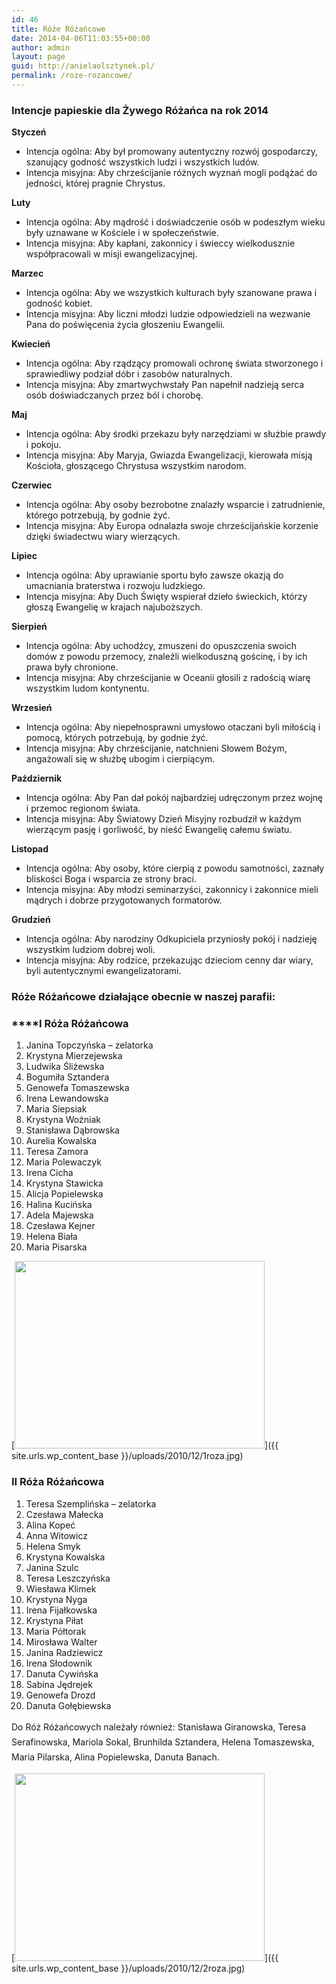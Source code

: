 ```yaml
---
id: 46
title: Róże Różańcowe
date: 2014-04-06T11:03:55+00:00
author: admin
layout: page
guid: http://anielaolsztynek.pl/
permalink: /roze-rozancowe/
---
```


### **Intencje papieskie dla Żywego Różańca na rok 2014**

**Styczeń**

- Intencja ogólna: Aby był promowany autentyczny rozwój gospodarczy, szanujący godność wszystkich ludzi i wszystkich ludów.
- Intencja misyjna: Aby chrześcijanie różnych wyznań mogli podążać do jedności, której pragnie Chrystus.

**Luty**

- Intencja ogólna: Aby mądrość i doświadczenie osób w podeszłym wieku były uznawane w Kościele i w społeczeństwie.
- Intencja misyjna: Aby kapłani, zakonnicy i świeccy wielkodusznie współpracowali w misji ewangelizacyjnej.

**Marzec**

- Intencja ogólna: Aby we wszystkich kulturach były szanowane prawa i godność kobiet.
- Intencja misyjna: Aby liczni młodzi ludzie odpowiedzieli na wezwanie Pana do poświęcenia życia głoszeniu Ewangelii.

**Kwiecień**

- Intencja ogólna: Aby rządzący promowali ochronę świata stworzonego i sprawiedliwy podział dóbr i zasobów naturalnych.
- Intencja misyjna: Aby zmartwychwstały Pan napełnił nadzieją serca osób doświadczanych przez ból i chorobę.

**Maj**

- Intencja ogólna: Aby środki przekazu były narzędziami w służbie prawdy i pokoju.
- Intencja misyjna: Aby Maryja, Gwiazda Ewangelizacji, kierowała misją Kościoła, głoszącego Chrystusa wszystkim narodom.

**Czerwiec**

- Intencja ogólna: Aby osoby bezrobotne znalazły wsparcie i zatrudnienie, którego potrzebują, by godnie żyć.
- Intencja misyjna: Aby Europa odnalazła swoje chrześcijańskie korzenie dzięki świadectwu wiary wierzących.

**Lipiec**

- Intencja ogólna: Aby uprawianie sportu było zawsze okazją do umacniania braterstwa i rozwoju ludzkiego.
- Intencja misyjna: Aby Duch Święty wspierał dzieło świeckich, którzy głoszą Ewangelię w krajach najuboższych.

**Sierpień**

- Intencja ogólna: Aby uchodźcy, zmuszeni do opuszczenia swoich domów z powodu przemocy, znaleźli wielkoduszną gościnę, i by ich prawa były chronione.
- Intencja misyjna: Aby chrześcijanie w Oceanii głosili z radością wiarę wszystkim ludom kontynentu.

**Wrzesień**

- Intencja ogólna: Aby niepełnosprawni umysłowo otaczani byli miłością i pomocą, których potrzebują, by godnie żyć.
- Intencja misyjna: Aby chrześcijanie, natchnieni Słowem Bożym, angażowali się w służbę ubogim i cierpiącym.

**Październik**

- Intencja ogólna: Aby Pan dał pokój najbardziej udręczonym przez wojnę i przemoc regionom świata.
- Intencja misyjna: Aby Światowy Dzień Misyjny rozbudził w każdym wierzącym pasję i gorliwość, by nieść Ewangelię całemu światu.

**Listopad**

- Intencja ogólna: Aby osoby, które cierpią z powodu samotności, zaznały bliskości Boga i wsparcia ze strony braci.
- Intencja misyjna: Aby młodzi seminarzyści, zakonnicy i zakonnice mieli mądrych i dobrze przygotowanych formatorów.

**Grudzień**

- Intencja ogólna: Aby narodziny Odkupiciela przyniosły pokój i nadzieję wszystkim ludziom dobrej woli.
- Intencja misyjna: Aby rodzice, przekazując dzieciom cenny dar wiary, byli autentycznymi ewangelizatorami.

### **Róże Różańcowe działające obecnie w naszej parafii:**

### \*\*\*\*I Róża Różańcowa

1. Janina Topczyńska &#8211; zelatorka
2. Krystyna Mierzejewska
3. Ludwika Śliżewska
4. Bogumiła Sztandera
5. Genowefa Tomaszewska
6. Irena Lewandowska
7. Maria Siepsiak
8. Krystyna Woźniak
9. Stanisława Dąbrowska
10. Aurelia Kowalska
11. Teresa Zamora
12. Maria Polewaczyk
13. Irena Cicha
14. Krystyna Stawicka
15. Alicja Popielewska
16. Halina Kucińska
17. Adela Majewska
18. Czesława Kejner
19. Helena Biała
20. Maria Pisarska

[<img class="aligncenter size-full wp-image-49" title="1roza" src="{{ site.urls.wp_content_base }}/uploads/2010/12/1roza.jpg" alt="" width="400" height="300" srcset="{{ site.urls.wp_content_base }}/uploads/2010/12/1roza.jpg 400w, {{ site.urls.wp_content_base }}/uploads/2010/12/1roza-300x225.jpg 300w" sizes="(max-width: 400px) 100vw, 400px" />]({{ site.urls.wp_content_base }}/uploads/2010/12/1roza.jpg)

### II Róża Różańcowa

1. Teresa Szemplińska &#8211; zelatorka
2. Czesława Małecka
3. Alina Kopeć
4. Anna Witowicz
5. Helena Smyk
6. Krystyna Kowalska
7. Janina Szulc
8. Teresa Leszczyńska
9. Wiesława Klimek
10. Krystyna Nyga
11. Irena Fijałkowska
12. Krystyna Piłat
13. Maria Półtorak
14. Mirosława Walter
15. Janina Radziewicz
16. Irena Słodownik
17. Danuta Cywińska
18. Sabina Jędrejek
19. Genowefa Drozd
20. Danuta Gołębiewska

<span style="line-height: 24px;">Do Róż Różańcowych należały również: Stanisława Giranowska, Teresa Serafinowska, Mariola Sokal, Brunhilda Sztandera, Helena Tomaszewska, Maria Pilarska, Alina Popielewska, Danuta Banach.</span>

[<img class="aligncenter size-full wp-image-51" title="2roza" src="{{ site.urls.wp_content_base }}/uploads/2010/12/2roza.jpg" alt="" width="400" height="300" srcset="{{ site.urls.wp_content_base }}/uploads/2010/12/2roza.jpg 400w, {{ site.urls.wp_content_base }}/uploads/2010/12/2roza-300x225.jpg 300w" sizes="(max-width: 400px) 100vw, 400px" />]({{ site.urls.wp_content_base }}/uploads/2010/12/2roza.jpg)
